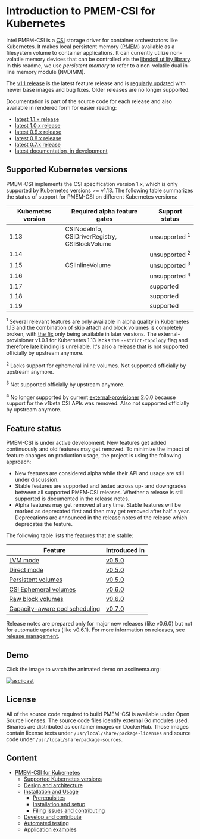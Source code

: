 # Introduction to PMEM-CSI for Kubernetes

Intel PMEM-CSI is a [CSI](https://github.com/container-storage-interface/spec)
storage driver for container orchestrators like
Kubernetes. It makes local persistent memory
([PMEM](https://pmem.io/)) available as a filesystem volume to
container applications. It can currently utilize non-volatile memory
devices that can be controlled via the [libndctl utility
library](https://github.com/pmem/ndctl). In this readme, we use
*persistent memory* to refer to a non-volatile dual in-line memory
module (NVDIMM).

The [v1.1 release](https://github.com/intel/pmem-csi/releases/latest)
is the latest feature release and is [regularly updated](docs/DEVELOPMENT.md#release-management) with newer base images
and bug fixes. Older releases are no longer supported.

Documentation is part of the source code for each release and also
available in rendered form for easier reading:
- [latest 1.1.x release](https://intel.github.io/pmem-csi/1.1/)
- [latest 1.0.x release](https://intel.github.io/pmem-csi/1.0/)
- [latest 0.9.x release](https://intel.github.io/pmem-csi/0.9/)
- [latest 0.8.x release](https://intel.github.io/pmem-csi/0.8/)
- [latest 0.7.x release](https://intel.github.io/pmem-csi/0.7/)
- [latest documentation, in development](https://intel.github.io/pmem-csi/devel/)

## Supported Kubernetes versions

PMEM-CSI implements the CSI specification version 1.x, which is only
supported by Kubernetes versions >= v1.13. The following table
summarizes the status of support for PMEM-CSI on different Kubernetes
versions:

| Kubernetes version | Required alpha feature gates   | Support status
|--------------------|--------------------------------|----------------
| 1.13               | CSINodeInfo, CSIDriverRegistry,<br>CSIBlockVolume</br>| unsupported <sup>1</sup>
| 1.14               |                                | unsupported <sup>2</sup>
| 1.15               | CSIInlineVolume                | unsupported <sup>3</sup>
| 1.16               |                                | unsupported <sup>4</sup>
| 1.17               |                                | supported
| 1.18               |                                | supported
| 1.19               |                                | supported

<sup>1</sup> Several relevant features are only available in alpha
quality in Kubernetes 1.13 and the combination of skip attach and
block volumes is completely broken, with [the
fix](https://github.com/kubernetes/kubernetes/pull/79920) only being
available in later versions. The external-provisioner v1.0.1 for
Kubernetes 1.13 lacks the `--strict-topology` flag and therefore late
binding is unreliable. It's also a release that is not supported
officially by upstream anymore.

<sup>2</sup> Lacks support for ephemeral inline volumes.
Not supported officially by upstream anymore.

<sup>3</sup> Not supported officially by upstream anymore.

<sup>4</sup> No longer supported by current
[external-provisioner](https://github.com/kubernetes-csi/external-provisioner/)
2.0.0 because support for the v1beta CSI APIs was removed. Also not
supported officially by upstream anymore.

## Feature status

PMEM-CSI is under active development. New features get added
continuously and old features may get removed. To minimize the impact
of feature changes on production usage, the project is using the
following approach:
- New features are considered alpha while their API and usage are
  still under discussion.
- Stable features are supported and tested across up- and downgrades
  between all supported PMEM-CSI releases. Whether a release is still
  supported is documented in the release notes.
- Alpha features may get removed at any time. Stable features will be
  marked as deprecated first and then may get removed after half a
  year. Deprecations are announced in the release notes of the release
  which deprecates the feature.

The following table lists the features that are stable:

Feature | Introduced in
--------|--------------
[LVM mode](docs/design.html#lvm-device-mode) | [v0.5.0](https://github.com/intel/pmem-csi/releases/tag/v0.5.0)
[Direct mode](https://intel.github.io/pmem-csi/latest/docs/design.html#direct-device-mode) | [v0.5.0](https://github.com/intel/pmem-csi/releases/tag/v0.5.0)
[Persistent volumes](https://intel.github.io/pmem-csi/latest/docs/design.html#volume-persistency) | [v0.5.0](https://github.com/intel/pmem-csi/releases/tag/v0.5.0)
[CSI Ephemeral volumes](https://intel.github.io/pmem-csi/latest/docs/design.html#volume-persistency) | [v0.6.0](https://github.com/intel/pmem-csi/releases/tag/v0.6.0)
[Raw block volumes](https://intel.github.io/pmem-csi/latest/docs/install.html#raw-block-volumes) | [v0.6.0](https://github.com/intel/pmem-csi/releases/tag/v0.6.0)
[Capacity-aware pod scheduling](https://intel.github.io/pmem-csi/latest/docs/design.html#capacity-aware-pod-scheduling) | [v0.7.0](https://github.com/intel/pmem-csi/releases/tag/v0.7.0)

Release notes are prepared only for major new releases (like v0.6.0)
but not for automatic updates (like v0.6.1). For more information on
releases, see [release
management](docs/DEVELOPMENT.md#release-management).

## Demo

Click the image to watch the animated demo on asciinema.org:

[![asciicast](https://asciinema.org/a/4M5PSwbYkaXs0dPHYUIVbakqB.svg)](https://asciinema.org/a/4M5PSwbYkaXs0dPHYUIVbakqB)

## License

All of the source code required to build PMEM-CSI is available under
Open Source licenses.  The source code files identify external Go
modules used. Binaries are distributed as container images on
DockerHub. Those images contain license texts under
`/usr/local/share/package-licenses` and source code under
`/usr/local/share/package-sources`.

## Content

- [PMEM-CSI for Kubernetes](#pmem-csi-for-kubernetes)
    - [Supported Kubernetes versions](#supported-kubernetes-versions)
    - [Design and architecture](docs/design.md)
    - [Installation and Usage](docs/install.md)
       - [Prerequisites](docs/install.md#prerequisites)
       - [Installation and setup](docs/install.md#installation-and-setup)
       - [Filing issues and contributing](docs/install.md#filing-issues-and-contributing)
    - [Develop and contribute](docs/DEVELOPMENT.md)
    - [Automated testing](docs/autotest.md)
    - [Application examples](examples/readme.rst)
